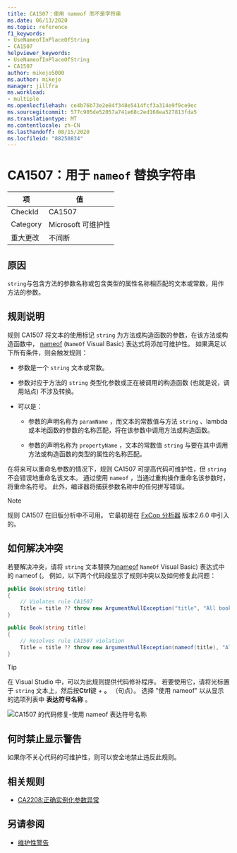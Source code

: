 ```yaml
---
title: CA1507：使用 nameof 而不是字符串
ms.date: 06/13/2020
ms.topic: reference
f1_keywords:
- UseNameofInPlaceOfString
- CA1507
helpviewer_keywords:
- UseNameofInPlaceOfString
- CA1507
author: mikejo5000
ms.author: mikejo
manager: jillfra
ms.workload:
- multiple
ms.openlocfilehash: ce4b76b73e2e84f348e5414fcf3a314e9f9ce9ec
ms.sourcegitcommit: 577c905de52057a741e68c2ed168ea527813fda5
ms.translationtype: MT
ms.contentlocale: zh-CN
ms.lasthandoff: 08/15/2020
ms.locfileid: "88250834"
---
```

# <a name="ca1507-use-nameof-in-place-of-string"></a>CA1507：用于 `nameof` 替换字符串

|项|值|
|-|-|
|CheckId|CA1507|
|Category|Microsoft 可维护性|
|重大更改|不间断|

## <a name="cause"></a>原因

`string`与包含方法的参数名称或包含类型的属性名称相匹配的文本或常数，用作方法的参数。

## <a name="rule-description"></a>规则说明

规则 CA1507 将文本的使用标记 `string` 为方法或构造函数的参数，在该方法或构造函数中， [nameof](/dotnet/csharp/language-reference/keywords/nameof) (`NameOf` Visual Basic) 表达式将添加可维护性。 如果满足以下所有条件，则会触发规则：

- 参数是一个 `string` 文本或常数。

- 参数对应于方法的 `string` 类型化参数或正在被调用的构造函数 (也就是说，调用站点) 不涉及转换。

- 可以是：
  - 参数的声明名称为 `paramName` ，而文本的常数值与方法 `string` 、lambda 或本地函数的参数的名称匹配，将在该参数中调用方法或构造函数。

  - 参数的声明名称为 `propertyName` ，文本的常数值 `string` 与要在其中调用方法或构造函数的类型的属性的名称匹配。

在将来可以重命名参数的情况下，规则 CA1507 可提高代码可维护性，但 `string` 不会错误地重命名该文本。 通过使用 `nameof` ，当通过重构操作重命名该参数时，将重命名符号。 此外，编译器将捕获参数名称中的任何拼写错误。

> [!NOTE]
> 规则 CA1507 在旧版分析中不可用。 它最初是在 [FxCop 分析器](https://www.nuget.org/packages/Microsoft.CodeAnalysis.FxCopAnalyzers) 版本2.6.0 中引入的。

## <a name="how-to-fix-violations"></a>如何解决冲突

若要解决冲突，请将 `string` 文本替换为[nameof](/dotnet/csharp/language-reference/keywords/nameof) `NameOf` Visual Basic) 表达式中的 nameof (。 例如，以下两个代码段显示了规则冲突以及如何修复此问题：

```csharp
public Book(string title)
{
    // Violates rule CA1507
    Title = title ?? throw new ArgumentNullException("title", "All books must have a title.");
}
```

```csharp
public Book(string title)
{
    // Resolves rule CA1507 violation
    Title = title ?? throw new ArgumentNullException(nameof(title), "All books must have a title.");
}
```

> [!TIP]
> 在 Visual Studio 中，可以为此规则提供代码修补程序。 若要使用它，请将光标置于 `string` 文本上，然后按**Ctrl**键 + **。** （句点）。 选择 "使用 nameof" 以从显示的选项列表中 **表达符号名称** 。
>
> ![CA1507 的代码修复-使用 nameof 表达符号名称](media/ca1507-code-fix.PNG)

## <a name="when-to-suppress-warnings"></a>何时禁止显示警告

如果你不关心代码的可维护性，则可以安全地禁止违反此规则。

## <a name="related-rules"></a>相关规则

- [CA2208:正确实例化参数异常](ca2208.md)

## <a name="see-also"></a>另请参阅

- [维护性警告](../code-quality/maintainability-warnings.md)
